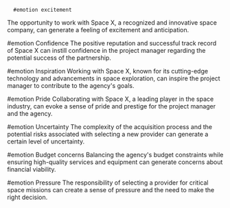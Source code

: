       #emotion excitement
The opportunity to work with Space X, a recognized and innovative space company, can generate a feeling of excitement and anticipation.

#emotion Confidence
The positive reputation and successful track record of Space X can instill confidence in the project manager regarding the potential success of the partnership.

#emotion Inspiration
Working with Space X, known for its cutting-edge technology and advancements in space exploration, can inspire the project manager to contribute to the agency's goals.

#emotion Pride
Collaborating with Space X, a leading player in the space industry, can evoke a sense of pride and prestige for the project manager and the agency.

#emotion Uncertainty
The complexity of the acquisition process and the potential risks associated with selecting a new provider can generate a certain level of uncertainty.

#emotion Budget concerns
Balancing the agency's budget constraints while ensuring high-quality services and equipment can generate concerns about financial viability.

#emotion Pressure
The responsibility of selecting a provider for critical space missions can create a sense of pressure and the need to make the right decision.


